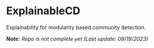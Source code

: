 # ExplainableCD
Explainability for modularity based community detection.

***Note:** Repo is not complete yet (Last update: 09/19/2023)*
